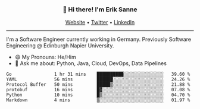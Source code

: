 <h3 align="center">👋 Hi there! I'm Erik Sanne</h3>
<p align="center">
  <a href="https://eriksanne.com">Website</a> •
  <a href="https://twitter.com/ErikKonradSanne">Twitter</a> •
  <a href="https://www.linkedin.com/in/eriksanne/">LinkedIn</a>
</p>

---
I'm a Software Engineer currently working in Germany. Previously Software Engineering @ Edinburgh Napier University.

- 😄 My Pronouns: He/Him
- 💬 Ask me about: Python, Java, Cloud, DevOps, Data Pipelines

<!--START_SECTION:waka-->

```text
Go                1 hr 31 mins    ██████████░░░░░░░░░░░░░░░   39.60 %
YAML              56 mins         ██████░░░░░░░░░░░░░░░░░░░   24.26 %
Protocol Buffer   50 mins         █████▒░░░░░░░░░░░░░░░░░░░   21.88 %
protobuf          16 mins         █▓░░░░░░░░░░░░░░░░░░░░░░░   07.08 %
Python            10 mins         █▒░░░░░░░░░░░░░░░░░░░░░░░   04.70 %
Markdown          4 mins          ▒░░░░░░░░░░░░░░░░░░░░░░░░   01.97 %
```

<!--END_SECTION:waka-->
